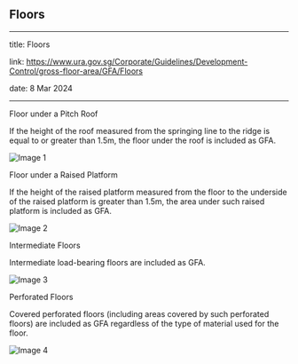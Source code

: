 ## Floors
---
title: Floors

link: https://www.ura.gov.sg/Corporate/Guidelines/Development-Control/gross-floor-area/GFA/Floors

date: 8 Mar 2024

---


Floor under a Pitch Roof

If the height of the roof measured from the springing line to the ridge is equal to or greater than 1.5m, the floor under the roof is included as GFA.

![Image 1](https://www.ura.gov.sg/-/media/Corporate/Guidelines/Development-control/GFA/GFA-05-Floor-under-a-pitch-roof.jpg?h=591&w=1000) 

Floor under a Raised Platform

If the height of the raised platform measured from the floor to the underside of the raised platform is greater than 1.5m, the area under such raised platform is included as GFA.

![Image 2](https://www.ura.gov.sg/-/media/Corporate/Guidelines/Development-control/GFA/GFA-06-Floor-under-a-raised-platform_final.jpg?h=433&w=1000) 

Intermediate Floors

Intermediate load-bearing floors are included as GFA.

![Image 3](https://www.ura.gov.sg/-/media/Corporate/Guidelines/Development-control/GFA/GFA-04-Intermediate-load-bearing-floor_final.jpg?h=875&w=1000)



Perforated Floors

Covered perforated floors (including areas covered by such perforated floors) are included as GFA regardless of the type of material used for the floor.

![Image 4](https://www.ura.gov.sg/-/media/Corporate/Guidelines/Development-control/GFA/GFA-03-Perforated-floors_final.jpg?h=451&w=800)





